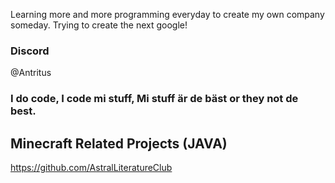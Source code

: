 Learning more and more programming everyday to create my own company someday. Trying to create the next google!

### Discord
@Antritus

### I do code, I code mi stuff, Mi stuff är de bäst or they not de best.

## Minecraft Related Projects (JAVA)
https://github.com/AstralLiteratureClub

